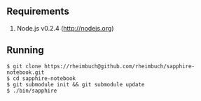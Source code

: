 Requirements
-------------

1. Node.js v0.2.4 (http://nodejs.org)


Running
-------------
    $ git clone https://rheimbuch@github.com/rheimbuch/sapphire-notebook.git
    $ cd sapphire-notebook
    $ git submodule init && git submodule update
    $ ./bin/sapphire

